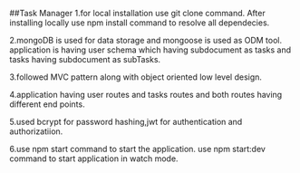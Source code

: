 ##Task Manager
1.for local installation use git clone command. After installing locally use npm install command to resolve
all dependecies.

2.mongoDB is used for data storage and mongoose is used as ODM tool. application is having user schema which having subdocument as tasks and tasks having subdocument as subTasks.

3.followed MVC pattern along with object oriented low level design.

4.application having user routes and tasks routes and both routes having different end points.

5.used bcrypt for password hashing,jwt for authentication and authorizatiion.

6.use npm start command to start the application. use npm start:dev command to start application in watch mode.

